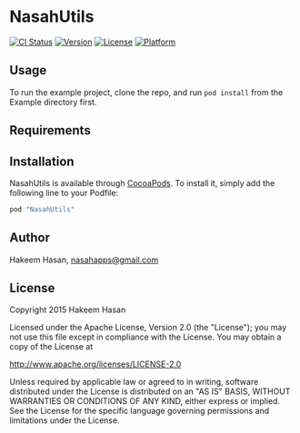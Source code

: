 # NasahUtils

[![CI Status](http://img.shields.io/travis/Hakeem/NasahUtils.svg?style=flat)](https://travis-ci.org/Hakeem/NasahUtils)
[![Version](https://img.shields.io/cocoapods/v/NasahUtils.svg?style=flat)](http://cocoapods.org/pods/NasahUtils)
[![License](https://img.shields.io/cocoapods/l/NasahUtils.svg?style=flat)](http://cocoapods.org/pods/NasahUtils)
[![Platform](https://img.shields.io/cocoapods/p/NasahUtils.svg?style=flat)](http://cocoapods.org/pods/NasahUtils)

## Usage

To run the example project, clone the repo, and run `pod install` from the Example directory first.

## Requirements

## Installation

NasahUtils is available through [CocoaPods](http://cocoapods.org). To install
it, simply add the following line to your Podfile:

```ruby
pod "NasahUtils"
```

## Author

Hakeem Hasan, nasahapps@gmail.com

## License

Copyright 2015 Hakeem Hasan

Licensed under the Apache License, Version 2.0 (the "License");
you may not use this file except in compliance with the License.
You may obtain a copy of the License at

http://www.apache.org/licenses/LICENSE-2.0

Unless required by applicable law or agreed to in writing, software
distributed under the License is distributed on an "AS IS" BASIS,
WITHOUT WARRANTIES OR CONDITIONS OF ANY KIND, either express or implied.
See the License for the specific language governing permissions and
limitations under the License.
